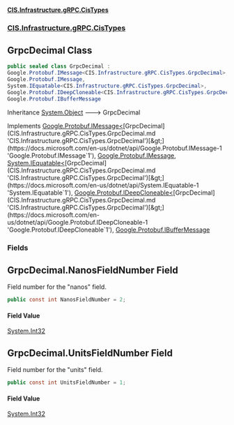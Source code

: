 #### [CIS.Infrastructure.gRPC.CisTypes](index.md 'index')
### [CIS.Infrastructure.gRPC.CisTypes](CIS.Infrastructure.gRPC.CisTypes.md 'CIS.Infrastructure.gRPC.CisTypes')

## GrpcDecimal Class

```csharp
public sealed class GrpcDecimal :
Google.Protobuf.IMessage<CIS.Infrastructure.gRPC.CisTypes.GrpcDecimal>,
Google.Protobuf.IMessage,
System.IEquatable<CIS.Infrastructure.gRPC.CisTypes.GrpcDecimal>,
Google.Protobuf.IDeepCloneable<CIS.Infrastructure.gRPC.CisTypes.GrpcDecimal>,
Google.Protobuf.IBufferMessage
```

Inheritance [System.Object](https://docs.microsoft.com/en-us/dotnet/api/System.Object 'System.Object') &#129106; GrpcDecimal

Implements [Google.Protobuf.IMessage&lt;](https://docs.microsoft.com/en-us/dotnet/api/Google.Protobuf.IMessage-1 'Google.Protobuf.IMessage`1')[GrpcDecimal](CIS.Infrastructure.gRPC.CisTypes.GrpcDecimal.md 'CIS.Infrastructure.gRPC.CisTypes.GrpcDecimal')[&gt;](https://docs.microsoft.com/en-us/dotnet/api/Google.Protobuf.IMessage-1 'Google.Protobuf.IMessage`1'), [Google.Protobuf.IMessage](https://docs.microsoft.com/en-us/dotnet/api/Google.Protobuf.IMessage 'Google.Protobuf.IMessage'), [System.IEquatable&lt;](https://docs.microsoft.com/en-us/dotnet/api/System.IEquatable-1 'System.IEquatable`1')[GrpcDecimal](CIS.Infrastructure.gRPC.CisTypes.GrpcDecimal.md 'CIS.Infrastructure.gRPC.CisTypes.GrpcDecimal')[&gt;](https://docs.microsoft.com/en-us/dotnet/api/System.IEquatable-1 'System.IEquatable`1'), [Google.Protobuf.IDeepCloneable&lt;](https://docs.microsoft.com/en-us/dotnet/api/Google.Protobuf.IDeepCloneable-1 'Google.Protobuf.IDeepCloneable`1')[GrpcDecimal](CIS.Infrastructure.gRPC.CisTypes.GrpcDecimal.md 'CIS.Infrastructure.gRPC.CisTypes.GrpcDecimal')[&gt;](https://docs.microsoft.com/en-us/dotnet/api/Google.Protobuf.IDeepCloneable-1 'Google.Protobuf.IDeepCloneable`1'), [Google.Protobuf.IBufferMessage](https://docs.microsoft.com/en-us/dotnet/api/Google.Protobuf.IBufferMessage 'Google.Protobuf.IBufferMessage')
### Fields

<a name='CIS.Infrastructure.gRPC.CisTypes.GrpcDecimal.NanosFieldNumber'></a>

## GrpcDecimal.NanosFieldNumber Field

Field number for the "nanos" field.

```csharp
public const int NanosFieldNumber = 2;
```

#### Field Value
[System.Int32](https://docs.microsoft.com/en-us/dotnet/api/System.Int32 'System.Int32')

<a name='CIS.Infrastructure.gRPC.CisTypes.GrpcDecimal.UnitsFieldNumber'></a>

## GrpcDecimal.UnitsFieldNumber Field

Field number for the "units" field.

```csharp
public const int UnitsFieldNumber = 1;
```

#### Field Value
[System.Int32](https://docs.microsoft.com/en-us/dotnet/api/System.Int32 'System.Int32')